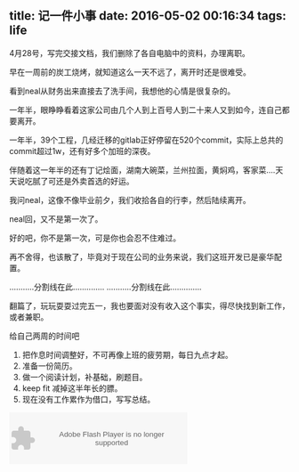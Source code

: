 title: 记一件小事
date: 2016-05-02 00:16:34
tags: life
---


4月28号，写完交接文档，我们删除了各自电脑中的资料，办理离职。

早在一周前的炭工烧烤，就知道这么一天不远了，离开时还是很难受。

看到neal从财务出来直接去了洗手间，我想他的心情是很复杂的。

一年半，眼睁睁看着这家公司由几个人到上百号人到二十来人又到如今，连自己都要离开。

一年半，39个工程，几经迁移的gitlab正好停留在520个commit，实际上总共的commit超过1w，还有好多个加班的深夜。

伴随着这一年半的还有丁记烩面，湖南大碗菜，兰州拉面，黄焖鸡，客家菜....天天说吃腻了可还是外卖首选的好运。

我问neal，这像不像毕业前夕，我们收拾各自的行李，然后陆续离开。

neal回，又不是第一次了。

好的吧，你不是第一次，可是你也会忍不住难过。

再不舍得，也该散了，毕竟对于现在公司的业务来说，我们这班开发已是豪华配置。

...........分割线在此..............
...........分割线在此..............

翻篇了，玩玩耍耍过完五一，我也要面对没有收入这个事实，得尽快找到新工作，或者兼职。

给自己两周的时间吧

1. 把作息时间调整好，不可再像上班的疲劳期，每日九点才起。
2. 准备一份简历。
3. 做一个阅读计划，补基础，刷题目。
4. keep fit 减掉这半年长的膘。
5. 现在没有工作累作为借口，写写总结。

<embed src="http://www.xiami.com/widget/0_1771130791,_460_360_CD5C5C_808080_1/multiPlayer.swf" type="application/x-shockwave-flash" width="320" height="93" wmode="transparent" title="Adobe Flash Player">